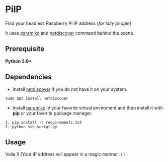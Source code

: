 # PiIP
Find your headless Raspberry Pi IP address (_for lazy people_)

It uses [paramiko](http://www.paramiko.org/) and [netdiscover](http://manpages.ubuntu.com/manpages/bionic/man8/netdiscover.8.html) command behind the scene.

## Prerequisite
__Python 3.6+__

## Dependencies

- Install [netdiscover](http://manpages.ubuntu.com/manpages/bionic/man8/netdiscover.8.html) if you do not have it on your system.

`sudo apt install netdiscover`
- Install [paramiko](http://www.paramiko.org/) in your favorite virtual enviroment and then install it with **pip** or your favorite package manager.
```
1. pip install -r requirements.txt
2. python ssh_script.py 
```

## Usage


Voila !! (Your IP address will appear in a magic manner :) )
